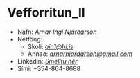 # Vefforritun_II
* Nafn: *Arnar Ingi Njarðarson*
* Netföng:
  * Skoli: *ain1@hi.is*
  * Annað: *arnarnjardarson@gmail.com*
* Linkedin: *[Smelltu hér](www.linkedin.com/in/arnar-njarðarson)*
* Sími: +354-864-8688
